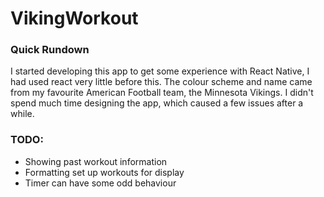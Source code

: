 # VikingWorkout

### Quick Rundown

I started developing this app to get some experience with React Native, I had used react very little before this. The colour scheme and name came from my favourite American Football team, the Minnesota Vikings. I didn't spend much time designing the app, which caused a few issues after a while.

### TODO:
* Showing past workout information
* Formatting set up workouts for display
* Timer can have some odd behaviour
